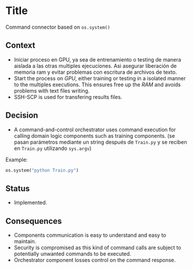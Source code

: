 # Title

Command connector based on `os.system()`


## Context

- Iniciar proceso en GPU, ya sea de entrenamiento o testing de manera aislada a las otras multiples ejecuciones. Asi asegurar liberación de memoria ram y evitar problemas con escritura de archivos de texto.
- Start the process on *GPU*, either training or testing in a isolated manner to the multiples executions. This ensures free up the *RAM* and avoids problems with text files writing.
- SSH-SCP is used for transfering results files.

## Decision

- A command-and-control orchestrator uses command execution for calling domain logic components such as training components. (se pasan parámetros mediante un string después de `Train.py` y se reciben en `Train.py` utilizando `sys.argv`)


Example:
```Python
os.system("python Train.py")
```

## Status

- Implemented.

## Consequences

- Components communication is easy to understand and easy to maintain.
- Security is compromised as this kind of command calls are subject to potentially unwanted commands to be executed.
- Orchestrator component losses control on the command response.
